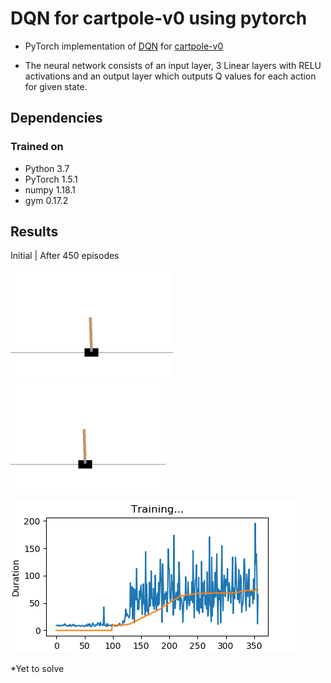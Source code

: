 # DQN for cartpole-v0 using pytorch

- PyTorch implementation of [DQN](https://arxiv.org/abs/1312.5602) for [cartpole-v0](https://gym.openai.com/envs/CartPole-v1/)

- The neural network consists of an input layer, 3 Linear layers with RELU activations and an output layer which outputs Q values for each action for given state.
## Dependencies

### Trained on
- Python 3.7
- PyTorch 1.5.1
- numpy 1.18.1
- gym 0.17.2

## Results

Initial                         |                    After 450 episodes

![](https://github.com/mukeshjv/Reinforcement_Learning/blob/main/DQN/cartpole/blob/start.gif)   ![](https://github.com/mukeshjv/Reinforcement_Learning/blob/main/DQN/cartpole/blob/end.gif)


![Plot](https://github.com/mukeshjv/Reinforcement_Learning/blob/main/DQN/cartpole/blob/cartpole.png)

*Yet to solve

